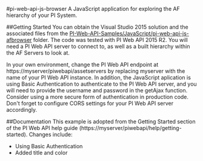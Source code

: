 #pi-web-api-js-browser
A JavaScript application for exploring the AF hierarchy of your PI System. 

##Getting Started
You can obtain the Visual Studio 2015 solution and the associated files from the [PI-Web-API-Samples/JavaScript/pi-web-api-js-afbrowser](./) folder. The code was tested with PI Web API 2015 R2. You will need a PI Web API server to connect to, as well as a built hierarchy within the AF Servers to look at.

In your own environment, change the PI Web API endpoint at https://myserver/piwebapi/assetservers by replacing myserver with the name of your PI Web API instance. In addition, the JavaScript aplication is using Basic Authentication to authenticate to the PI Web API server, and you will need to provide the username and password in the getAjax function. Consider using a more secure form of authentication in production code. Don't forget to configure CORS settings for your PI Web API server accordingly. 

##Documentation
This example is adopted from the Getting Started section of the PI Web API help guide (https://myserver/piwebapi/help/getting-started). Changes include:
* Using Basic Authentication
* Added title and color
